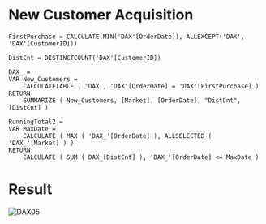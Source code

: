 # New Customer Acquisition

```DAX
FirstPurchase = CALCULATE(MIN('DAX'[OrderDate]), ALLEXCEPT('DAX', 'DAX'[CustomerID]))

DistCnt = DISTINCTCOUNT('DAX'[CustomerID])

DAX_ =
VAR New_Customers =
    CALCULATETABLE ( 'DAX', 'DAX'[OrderDate] = 'DAX'[FirstPurchase] )
RETURN
    SUMMARIZE ( New_Customers, [Market], [OrderDate], "DistCnt", [DistCnt] )

RunningTotal2 =
VAR MaxDate =
    CALCULATE ( MAX ( 'DAX_'[OrderDate] ), ALLSELECTED ( 'DAX_'[Market] ) )
RETURN
    CALCULATE ( SUM ( DAX_[DistCnt] ), 'DAX_'[OrderDate] <= MaxDate )
```

# Result

![DAX05](https://user-images.githubusercontent.com/79496040/191795643-0f7f1e7b-bdd7-4c26-9afa-bda4bf401214.gif)
